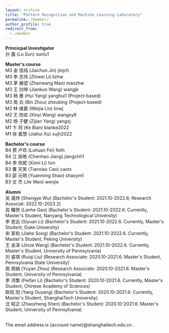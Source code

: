 ```yaml
---
layout: archive
title: "Pattern Recognition and Machine Learning Laboratory"
permalink: /member/
author_profile: true
redirect_from:
  - /member
---
```


**Princicpal Investigator** <br />
孙 露 (Lu Sun) sunlu1

**Master's course** <br />
M3 金 佳纯 (Jiachun Jin) jinjch <br /> 
M3 李 志伟 (Zhiwei Li) lizhw <br /> 
M3 茅 展望 (Zhanwang Mao) maozhw <br /> 
M3 王 剑坤 (Jiankun Wang) wangjk <br /> 
M3 杨 惠 (Hui Yang) yanghui1 (Project-based) <br /> 
M3 周 兵 (Bin Zhou) zhoubing (Project-based) <br /> 
M2 林 维嘉 (Weijia Lin) linwj <br /> 
M2 王 欣奕 (Xinyi Wang) wangxy6 <br /> 
M2 杨 子健 (Zijian Yang) yangzj <br /> 
M1 卞 珂 (Ke Bian) bianke2022 <br /> 
M1 徐 嘉慧 (Jiahui Xu) xujh2022 <br /> 

**Bachelor's course** <br />
B4 费 卢欢 (Luhuan Fei) feilh <br />
B4 江 辰皓 (Chenhao Jiang) jiangchh1 <br />
B4 李 欣妮 (Xinni Li) lixn <br />
B3 曹 天笑 (Tianxiao Cao) caotx <br />
B3 邵 元明	(Yuanming Shao) shaoym1 <br />
B3 文 杰	(Jie Wen) wenjie <br />

**Alumni** <br />
吴 晟烨 (Shengye Wu) (Bachelor's Student: 2021.10-2022.6; Research Associat: 2022.10-2023.2) <br />
高 韊贺 (Lanhe Gao) (Bachelor's Student: 2021.10-2022.6. Currently, Master's Student, Nanyang Technological University) <br /> 
李 思远 (Siyuan Li) (Bachelor's Student: 2021.10-2022.6. Currently, Master's Student, Duke University) <br /> 
宋 家和 (Jiahe Song) (Bachelor's Student: 2021.10-2022.6. Currently, Master's Student, Peking University) <br /> 
王 金泽 (Jinze Wang) (Bachelor's Student: 2021.10-2022.6. Currently, Master's Student, University of Pennsylvania) <br /> 
刘 睿琪 (Ruiqi Liu) (Research Associate: 2020.10-2021.6. Master's Student, Pennsylvania State University) <br /> 
周 雨嫣 (Yuyan Zhou) (Research Associate: 2020.10-2021.6. Master's Student, University of Pennsylvania) <br /> 
李 沛繁 (Peifan Li) (Bachelor's Student: 2020.10-2021.6. Currently, Master's Student, Chinese Academy of Sciences) <br />
欧阳 阳 (Yang Ouyang) (Bachelor's Student: 2020.10-2021.6. Currently, Master's Student, ShanghaiTech University) <br />
沈 昭正 (Zhaozheng Shen) (Bachelor's Student: 2020.10-2021.6. Master's Student, University of Pennsylvania) <br />

<br /> 
The email address is {account name}@shanghaitech.edu.cn .

<!---**Undergraduate Student** <br />--->
